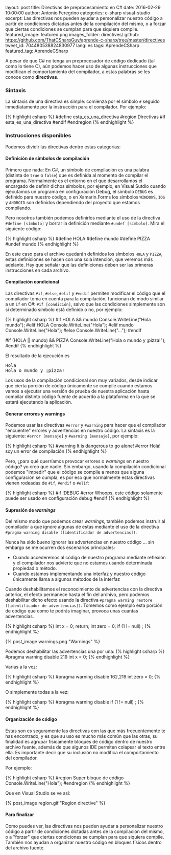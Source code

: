 layout: post
title: Directivas de preprocesamiento en C#
date: 2016-02-29 10:00:00
author: Antonio Feregrino
categories: c-sharp visual-studio
excerpt: Las directivas nos pueden ayudar a personalizar nuestro código a partir de condiciones dictadas antes de la compilación del mismo, o a forzar que ciertas condiciones se cumplan para que siquiera compile.
featured_image: featured.png
images_folder: directives/
github: https://github.com/ThatCSharpGuy/aprende-c-sharp/tree/master/directives
tweet_id: 704480538824830977
lang: es
tags: AprendeCSharp
featured_tag: AprendeCSharp

A pesar de que C# no tenga un preprocesador de código dedicado (tal como lo tiene C), aún podemos hacer uso de algunas instrucciones que modifican el comportamiento del compilador, a estas palabras se les conoce como **directivas**.  
  
### Sintaxis  
La sintaxis de una directiva es simple: comienza por el símbolo `#` seguido inmediatamente por la instrucción para el compilador. Por ejemplo:

{% highlight csharp %}
#define esta_es_una_directiva
#region Directivas
#if esta_es_una_directiva
#endif
#endregion
{% endhighlight %}

### Instrucciones disponibles  
Podemos dividir las directivas dentro estas categorías:  

#### Definición de símbolos de compilación  
Primero que nada: En C#, un símbolo de compilación es una palabra (distinta de `true` o `false`) que es definida al momento de compilar el programa. Normalmente es el entorno en el que desarrollamos el encargado de definir dichos símbolos, por ejemplo, en Visual Sutdio cuando ejecutamos un programa en configuración Debug, el símbolo `DEBUG` es definido para nuestro código, o en Xamarin.Forms los símbolos `WINDOWS`, `IOS` y `ANDROID` son definidos dependiendo del proyecto que estamos compilando.

Pero nosotros también podemos definirlos mediante el uso de la directiva `#define [símbolo]` y borrar la definición mediante `#undef [símbolo]`. Mira el siguiente código:

{% highlight csharp %}
#define HOLA
#define mundo
#define PIZZA
#undef mundo
{% endhighlight %}

En este caso para el archivo quedarán definidos los símbolos `HOLA` y `PIZZA`, estas definiciones se hacen con una sola intención, que veremos más adelante. Hay que señalar que las definiciones deben ser las primeras instrucciones en cada archivo.

#### Compilación condicional    
Las directivas `#if`, `#else`, `#elif` y `#endif` permiten modificar el código que el compilador toma en cuenta para la compilación, funcionan de modo similar a un `if` en C#: `#if [condición]`, salvo que las condiciones simplemente son si determinado símbolo está definido o no, por ejemplo:

{% highlight csharp %}
#if HOLA && mundo
Console.WriteLine("Hola mundo");
#elif HOLA
Console.WriteLine("Hola");
#elif mundo
Console.WriteLine("Hola");
#else
Console.WriteLine("...");
#endif

#if (HOLA || mundo) && PIZZA
Console.WriteLine("Hola o mundo y ¡pizza!");
#endif
{% endhighlight %}

El resultado de la ejecución es
 
<pre>
Hola  
Hola o mundo y ¡pizza!
</pre>  
  
Los usos de la compilación condicional son muy variados, desde indicar que cierta porción de código únicamente se compile cuando estamos vamos a ejecutar una versión de prueba de nuestra aplicación hasta compilar distinto código fuente de acuerdo a la plataforma en la que se estará ejecutando la aplicación. 
  
#### Generar errores y warnings  
Podemos usar las directivas `#error` y `#warning` para hacer que el compilador "encuentre" errores y advertencias en nuestro código. La sintaxis es la siguiente: `#error [mensaje]` y `#warning [mensaje]`, por ejemplo:    

{% highlight csharp %}
#warning It is dangerous to go alone!
#error Hola! soy un error de compilación
{% endhighlight %}  

Pero, ¿para qué querríamos provocar errores o *warnings* en nuestro código? yo creo que nadie. Sin embargo, usando la compilación condicional podemos "impedir" que el código se compile a menos que alguna configuración se cumpla, es por eso que normalmente estas directivas vienen rodeadas de `#if`, `#endif` o `#elif`:    

{% highlight csharp %}
#if !DEBUG
#error Whoops, este código solamente puede ser usado en configuración debug
#endif
{% endhighlight %}

#### Supresión de *warnings*  
Del mismo modo que podemos crear *warnings*, también podemos instruir al compilador a que ignore algunas de estas mediante el uso de la directiva `#pragma warning disable ([identificador de advertencias])`.  
  
Nunca ha sido bueno ignorar las advertencias en nuestro código ... sin embargo se me ocurren dos escenarios principales:  
  
 - Cuando accederemos al código de nuestro programa mediante reflexión y el compilador nos advierte que no estamos usando determinada propiedad o método.   
 - Cuando estamos implementando una interfaz y nuestro código únicamente llama a algunos métodos de la interfaz
 
 Cuando deshabilitamos el reconocimiento de advertencias con la directiva anterior, el efecto permanece hasta el fin del archivo, pero podemos deshabilitar dicho efecto usando la directiva `#pragma warning restore ([identificador de advertencias])`. Tomemos como ejemplo esta porción de código que como te podrás imaginar, provoca unas cuantas advertencias. 

{% highlight csharp %}
int x = 0;
return;
int zero = 0;
if (1 != null) ;
{% endhighlight %}

{% post_image warnings.png "Warnings" %}  

Podemos deshabilitar las advertencias una por una:
{% highlight csharp %}
#pragma warning disable 219
            int x = 0;
{% endhighlight %}

Varias a la vez:

{% highlight csharp %}
#pragma warning disable 162,219
            int zero = 0;
{% endhighlight %}

O simplemente todas a la vez:

{% highlight csharp %}
#pragma warning disable
            if (1 != null) ;
{% endhighlight %}
  
#### Organización de código  
Estas son es seguramente las directivas con las que más frecuentemente te has encontrado, y es que su uso es mucho más común que las otras, su finalidad es agrupar físicamente bloques de código dentro de nuestro archivo fuente, además de que algunos IDE permiten colapsar el texto entre ella. Es importante decir que su inclusión no modifica el comportamiento del compilador.

Por ejemplo:  

{% highlight csharp %}
#region Super bloque de código
Console.WriteLine("Hola");
#endregion
{% endhighlight %}  

Que en Visual Studio se ve así:

{% post_image region.gif "Region directive" %}  

#### Para finalizar  
Como puedes ver, las directivas nos pueden ayudar a personalizar nuestro código a partir de condiciones dictadas antes de la compilación del mismo, o a "forzar" que ciertas condiciones se cumplan para que siquiera compile. También nos ayudan a organizar nuestro código en bloques físicos dentro del archivo fuente.  


